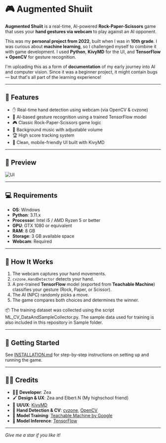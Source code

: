 # 🎮 Augmented Shuiit

**Augmented Shuiit** is a real-time, AI-powered **Rock-Paper-Scissors** game that uses your **hand gestures via webcam** to play against an AI opponent.

This was my **personal project from 2022**, built when I was in **10th grade**. I was curious about **machine learning**, so I challenged myself to combine it with game development. I used **Python**, **KivyMD** for the UI, and **TensorFlow + OpenCV** for gesture recognition.

I'm uploading this as a form of **documentation** of my early journey into AI and computer vision. Since it was a beginner project, it might contain bugs — but that's all part of the learning experience!

---

## 🧠 Features

- ✋ Real-time hand detection using webcam (via OpenCV & cvzone)  
- 🧠 AI-based gesture recognition using a trained TensorFlow model  
- 🎮 Classic Rock-Paper-Scissors game logic  
- 🎵 Background music with adjustable volume  
- 🏆 High score tracking system  
- 🎨 Clean, mobile-friendly UI built with KivyMD  

---

## 📸 Preview
![UI](https://github.com/user-attachments/assets/5debb1b8-f9cf-404f-aac6-3aba2a0175c1)

---

## 💻 Requirements

- **OS**: Windows  
- **Python**: 3.11.x  
- **Processor**: Intel i5 / AMD Ryzen 5 or better  
- **GPU**: GTX 1080 or equivalent  
- **RAM**: 8 GB  
- **Storage**: 3 GB available space  
- **Webcam**: Required  

---

## 🧰 How It Works

1. The webcam captures your hand movements.  
2. `cvzone.HandDetector` detects your hand.  
3. A pre-trained **TensorFlow** model (exported from **Teachable Machine**) classifies your gesture (Rock, Paper, or Scissor).  
4. The AI (NPC) randomly picks a move.  
5. The game compares both choices and determines the winner.

📦 The training dataset was collected using the script ML_CV_DataAndSampleCollector.py. The sample data used for training is also included in this repository in Sample folder.

---

## 🚀 Getting Started

See [INSTALLATION.md](INSTALLATION.md) for step-by-step instructions on setting up and running the game.

---

## 🧑‍🎨 Credits

- 👨‍💻 **Developer**: Zea
- 🖌️ **Design & UX**: Zea and Elbert.N (My highschool friend)
- 🎨 **UI/UX**: [KivyMD](https://github.com/kivymd/KivyMD)  
- 🧠 **Hand Detection & CV**: [cvzone](https://github.com/cvzone/cvzone), [OpenCV](https://opencv.org/)  
- 🧪 **Model Training**: [Teachable Machine by Google](https://teachablemachine.withgoogle.com/)  
- 🧠 **Model Inference**: [TensorFlow](https://www.tensorflow.org/)

---

*Give me a star if you like it!*
